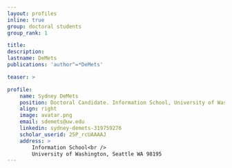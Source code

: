 ```yaml
---
layout: profiles
inline: true
group: doctoral students
group_rank: 1

title: 
description: 
lastname: DeMets
publications: 'author^=*DeMets'

teaser: >

profile:
    name: Sydney DeMets
    position: Doctoral Candidate. Information School, University of Washington.
    align: right
    image: avatar.png
    email: sdemets@uw.edu
    linkedin: sydney-demets-319759276
    scholar_userid: 25P_rcUAAAAJ 
    address: >
        Information School<br />
        University of Washington, Seattle WA 98195
---
```



